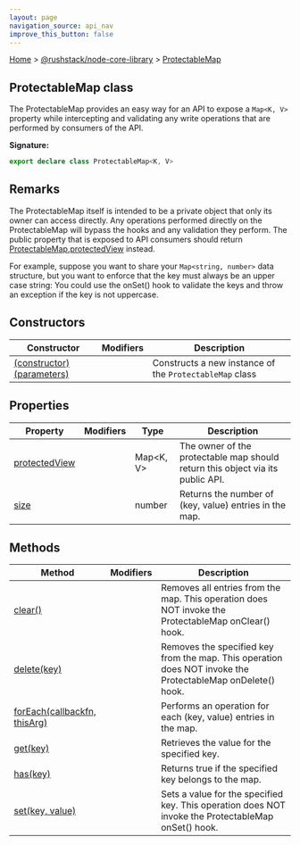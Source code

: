 ```yaml
---
layout: page
navigation_source: api_nav
improve_this_button: false
---
```



[Home](./index.md) &gt; [@rushstack/node-core-library](./node-core-library.md) &gt; [ProtectableMap](./node-core-library.protectablemap.md)

## ProtectableMap class

The ProtectableMap provides an easy way for an API to expose a `Map<K, V>` property while intercepting and validating any write operations that are performed by consumers of the API.

<b>Signature:</b>

```typescript
export declare class ProtectableMap<K, V>
```

## Remarks

The ProtectableMap itself is intended to be a private object that only its owner can access directly. Any operations performed directly on the ProtectableMap will bypass the hooks and any validation they perform. The public property that is exposed to API consumers should return [ProtectableMap.protectedView](./node-core-library.protectablemap.protectedview.md) instead.

For example, suppose you want to share your `Map<string, number>` data structure, but you want to enforce that the key must always be an upper case string: You could use the onSet() hook to validate the keys and throw an exception if the key is not uppercase.

## Constructors

|  Constructor | Modifiers | Description |
|  --- | --- | --- |
|  [(constructor)(parameters)](./node-core-library.protectablemap._constructor_.md) |  | Constructs a new instance of the <code>ProtectableMap</code> class |

## Properties

|  Property | Modifiers | Type | Description |
|  --- | --- | --- | --- |
|  [protectedView](./node-core-library.protectablemap.protectedview.md) |  | Map&lt;K, V&gt; | The owner of the protectable map should return this object via its public API. |
|  [size](./node-core-library.protectablemap.size.md) |  | number | Returns the number of (key, value) entries in the map. |

## Methods

|  Method | Modifiers | Description |
|  --- | --- | --- |
|  [clear()](./node-core-library.protectablemap.clear.md) |  | Removes all entries from the map. This operation does NOT invoke the ProtectableMap onClear() hook. |
|  [delete(key)](./node-core-library.protectablemap.delete.md) |  | Removes the specified key from the map. This operation does NOT invoke the ProtectableMap onDelete() hook. |
|  [forEach(callbackfn, thisArg)](./node-core-library.protectablemap.foreach.md) |  | Performs an operation for each (key, value) entries in the map. |
|  [get(key)](./node-core-library.protectablemap.get.md) |  | Retrieves the value for the specified key. |
|  [has(key)](./node-core-library.protectablemap.has.md) |  | Returns true if the specified key belongs to the map. |
|  [set(key, value)](./node-core-library.protectablemap.set.md) |  | Sets a value for the specified key. This operation does NOT invoke the ProtectableMap onSet() hook. |
